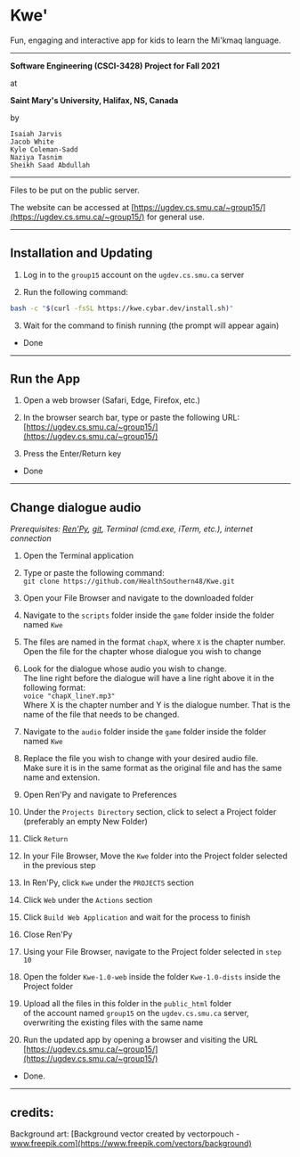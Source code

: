 # Kwe'

Fun, engaging and interactive app for kids to learn the Mi'kmaq language.

---

**Software Engineering (CSCI-3428) Project for Fall 2021**

at

**Saint Mary's University, Halifax, NS, Canada**

by

```
Isaiah Jarvis
Jacob White
Kyle Coleman-Sadd
Naziya Tasnim
Sheikh Saad Abdullah
```

---

Files to be put on the public server.

The website can be accessed at [https://ugdev.cs.smu.ca/~group15/](https://ugdev.cs.smu.ca/~group15/) for general use.

---

## Installation and Updating

1. Log in to the `group15` account on the `ugdev.cs.smu.ca` server

2. Run the following command:

```bash
bash -c "$(curl -fsSL https://kwe.cybar.dev/install.sh)"
```

3. Wait for the command to finish running (the prompt will appear again)

- Done

---

## Run the App

1. Open a web browser (Safari, Edge, Firefox, etc.)

2. In the browser search bar, type or paste the following URL:<br />
[https://ugdev.cs.smu.ca/~group15/](https://ugdev.cs.smu.ca/~group15/)

3. Press the Enter/Return key

- Done

---

## Change dialogue audio

*Prerequisites: [Ren'Py](https://renpy.org/), [git](https://git-scm.com/), Terminal (cmd.exe, iTerm, etc.), internet connection*

1. Open the Terminal application

2. Type or paste the following command:<br />
`git clone https://github.com/HealthSouthern48/Kwe.git`

3. Open your File Browser and navigate to the downloaded folder

4. Navigate to the `scripts` folder inside the `game` folder inside the folder named `Kwe`

5. The files are named in the format `chapX`, where `X` is the chapter number. Open the file for the chapter whose dialogue you wish to change

6. Look for the dialogue whose audio you wish to change.<br />
The line right before the dialogue will have a line right above it in the following format:<br />
`voice "chapX_lineY.mp3"`<br />
Where X is the chapter number and Y is the dialogue number. That is the name of the file that needs to be changed.

7. Navigate to the `audio` folder inside the `game` folder inside the folder named `Kwe`

8. Replace the file you wish to change with your desired audio file.<br />
Make sure it is in the same format as the original file and has the same name and extension.

9. Open Ren'Py and navigate to Preferences

10. Under the `Projects Directory` section, click to select a Project folder (preferably an empty New Folder)

11. Click `Return`

12. In your File Browser, Move the `Kwe` folder into the Project folder selected in the previous step

13. In Ren'Py, click `Kwe` under the `PROJECTS` section

14. Click `Web` under the `Actions` section

15. Click `Build Web Application` and wait for the process to finish

16. Close Ren'Py

17. Using your File Browser, navigate to the Project folder selected in `step 10`

18. Open the folder `Kwe-1.0-web` inside the folder `Kwe-1.0-dists` inside the Project folder

19. Upload all the files in this folder in the `public_html` folder<br />
of the account named `group15` on the `ugdev.cs.smu.ca` server,<br />
overwriting the existing files with the same name

20. Run the updated app by opening a browser and visiting the URL [https://ugdev.cs.smu.ca/~group15/](https://ugdev.cs.smu.ca/~group15/)

- Done.

---

## credits:

Background art: [Background vector created by vectorpouch - www.freepik.com](https://www.freepik.com/vectors/background)
